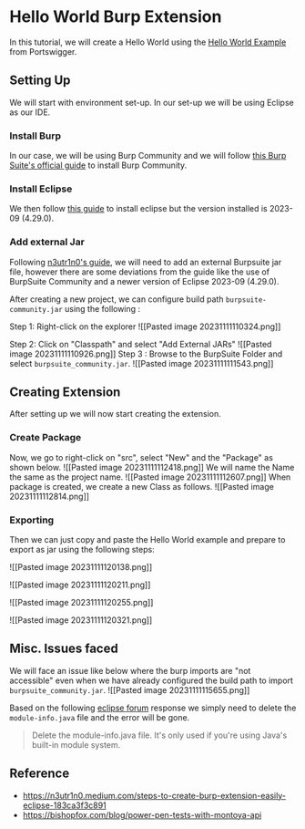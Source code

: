 # Hello World Burp Extension
In this tutorial, we will create a Hello World using the [Hello World Example](https://github.com/PortSwigger/burp-extensions-montoya-api-examples/blob/main/helloworld/src/main/java/example/helloworld/HelloWorld.java) from Portswigger.
## Setting Up
We will start with environment set-up. In our set-up we will be using Eclipse as our IDE.
### Install Burp
In our case, we will be using Burp Community and we will follow [this Burp Suite's official guide](https://portswigger.net/burp/documentation/desktop/getting-started/download-and-install) to install Burp Community.
### Install Eclipse
We then follow [this guide](https://itsfoss.com/install-latest-eclipse-ubuntu/) to install eclipse but the version installed is 2023-09 (4.29.0).
### Add external Jar 
Following [n3utr1n0's guide](https://n3utr1n0.medium.com/steps-to-create-burp-extension-easily-eclipse-183ca3f3c891), we will need to add an external Burpsuite jar file, however there are some deviations from the guide like the use of BurpSuite Community and a newer version of Eclipse 2023-09 (4.29.0).

After creating a new project, we can configure build path  `burpsuite-community.jar` using the following :

Step 1: Right-click on the explorer
![[Pasted image 20231111110324.png]]

Step 2: Click on "Classpath" and select "Add External JARs"
![[Pasted image 20231111110926.png]]
Step 3 : Browse to the BurpSuite Folder and select `burpsuite_community.jar`.
![[Pasted image 20231111111543.png]]

## Creating Extension
After setting up we will now start creating the extension.
### Create Package
Now, we go to right-click on "src", select "New" and the "Package" as shown below.
![[Pasted image 20231111112418.png]]
We will name the Name the same as the project name.
![[Pasted image 20231111112607.png]]
When package is created, we create a new Class as follows.
![[Pasted image 20231111112814.png]]

### Exporting
Then we can just copy and paste the Hello World example and prepare to export as jar using the following steps:

![[Pasted image 20231111120138.png]]

![[Pasted image 20231111120211.png]]

![[Pasted image 20231111120255.png]]

![[Pasted image 20231111120321.png]]

## Misc. Issues faced
We will face an issue like below where the burp imports are "not accessible" even when we have already configured the build path to import `burpsuite_community.jar`.
![[Pasted image 20231111115655.png]]

Based on the following [eclipse forum](https://www.eclipse.org/forums/index.php/t/1103208/) response we simply need to delete the `module-info.java` file and the error will be gone.

> Delete the module-info.java file. It's only used if you're using Java's built-in module system.

## Reference
- https://n3utr1n0.medium.com/steps-to-create-burp-extension-easily-eclipse-183ca3f3c891
- https://bishopfox.com/blog/power-pen-tests-with-montoya-api
